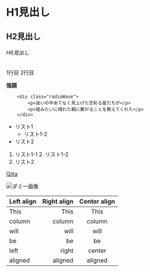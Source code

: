 # H1見出し
## H2見出し
###### H6見出し

1行目
2行目

**強調**

```html:sample
    <div class="radioWave">
        <p>迷いの中あてなく見上げた空彩る星たちが</p>
        <p>嘘みたいに晴れた朝に繋がることを教えてくれた</p>
    </div>
```

* リスト1
    * リスト1-2
* リスト2

1. リスト1-1
    2. リスト1-2
3. リスト2

[Qiita](http://qiita.com)

![ダミー画像](http://placehold.it/100 "ダミー画像")

| Left align | Right align | Center align |
|:-----------|------------:|:------------:|
| This       |        This |     This     |
| column     |      column |    column    |
| will       |        will |     will     |
| be         |          be |      be      |
| left       |       right |    center    |
| aligned    |     aligned |   aligned    |